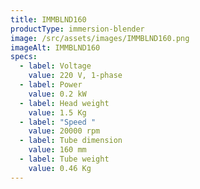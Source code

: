 ```yaml
---
title: IMMBLND160
productType: immersion-blender
image: /src/assets/images/IMMBLND160.png
imageAlt: IMMBLND160
specs:
  - label: Voltage
    value: 220 V, 1-phase
  - label: Power
    value: 0.2 kW
  - label: Head weight
    value: 1.5 Kg
  - label: "Speed "
    value: 20000 rpm
  - label: Tube dimension
    value: 160 mm
  - label: Tube weight
    value: 0.46 Kg
---
```

